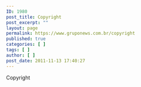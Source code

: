 ```yaml
---
ID: 1980
post_title: Copyright
post_excerpt: ""
layout: page
permalink: https://www.gruponews.com.br/copyright
published: true
categories: [ ]
tags: [ ]
author: [ ]
post_date: 2011-11-13 17:40:27
---
```

Copyright